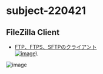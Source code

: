 # subject-220421

## FileZilla Client
  - [FTP、FTPS、SFTPのクライアント\
![image](https://user-images.githubusercontent.com/1501327/157356406-cb368674-ea88-4d66-8bd7-e95b2e120197.png)](https://filezilla-project.org/download.php?show_all=1)\

![image](https://user-images.githubusercontent.com/1501327/164386514-e96deace-d0c8-40a3-b1fb-2581920508ee.png)
